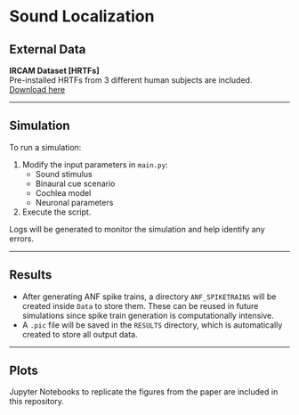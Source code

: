 # Sound Localization

## External Data
**IRCAM Dataset [HRTFs]**  
Pre-installed HRTFs from 3 different human subjects are included.  
[Download here](http://recherche.ircam.fr/equipes/salles/listen/download.html)  

---

## Simulation
To run a simulation:  
1. Modify the input parameters in `main.py`:
   - Sound stimulus  
   - Binaural cue scenario  
   - Cochlea model  
   - Neuronal parameters  
2. Execute the script.  

Logs will be generated to monitor the simulation and help identify any errors.

---

## Results
- After generating ANF spike trains, a directory `ANF_SPIKETRAINS` will be created inside `Data` to store them. These can be reused in future simulations since spike train generation is computationally intensive.  
- A `.pic` file will be saved in the `RESULTS` directory, which is automatically created to store all output data.  

---

## Plots
Jupyter Notebooks to replicate the figures from the paper are included in this repository.
